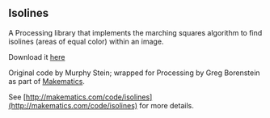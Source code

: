 ## Isolines

A Processing library that implements the marching squares algorithm to find isolines (areas of equal color) within an image.

Download it [here](https://github.com/atduskgreg/Processing-Isolines/downloads)

Original code by Murphy Stein; wrapped for Processing by Greg Borenstein as part of [Makematics](http://makematics.com).

See [http://makematics.com/code/isolines](http://makematics.com/code/isolines) for more details.
